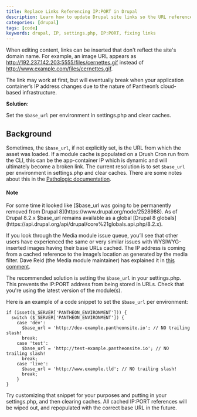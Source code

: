 ```yaml
---
title: Replace Links Referencing IP:PORT in Drupal
description: Learn how to update Drupal site links so the URL references the correct file path and domain name.
categories: [drupal]
tags: [code]
keywords: drupal, IP, settings.php, IP:PORT, fixing links
---
```

When editing content, links can be inserted that don't reflect the site's domain name. For example, an image URL appears as http://192.237.142.203:5555/files/cernettes.gif instead of http://www.example.com/files/cernettes.gif.

The link may work at first, but will eventually break when your application container’s IP address changes due to the nature of Pantheon’s cloud-based infrastructure.

**Solution**:

Set the `$base_url` per environment in settings.php and clear caches.


## Background

Sometimes, the `$base_url`, if not explicitly set, is the URL from which the asset was loaded. If a module cache is populated on a Drush Cron run from the CLI, this can be the app-container IP which is dynamic and will ultimately become a broken link. The current resolution is to set `$base_url` per environment in settings.php and clear caches. There are some notes about this in the [Pathologic documentation](https://www.drupal.org/node/257026).

<div class="alert alert-info" role="alert">
<h4>Note</h4>
For some time it looked like [$base_url was going to be permanently removed from Drupal 8](https://www.drupal.org/node/2528988). As of Drupal 8.2.x $base_url remains available as a global [Drupal 8 globals](https://api.drupal.org/api/drupal/core%21globals.api.php/8.2.x).</div>

If you look through the Media module issue queue, you’ll see that other users have experienced the same or very similar issues with WYSIWYG-inserted images having their base URLs cached. The IP address is coming from a cached reference to the image’s location as generated by the media filter. Dave Reid (the Media module maintainer) has explained it in [this comment](https://drupal.org/node/1660936#comment-6270618).

The recommended solution is setting the `$base_url` in your settings.php. This prevents the IP:PORT address from being stored in URLs. Check that you're using the latest version of the module(s).

Here is an example of a code snippet to set the `$base_url` per environment:

````
if (isset($_SERVER['PANTHEON_ENVIRONMENT'])) {
  switch ($_SERVER['PANTHEON_ENVIRONMENT']) {
    case 'dev':
      $base_url = 'http://dev-example.pantheonsite.io'; // NO trailing slash!
      break;
    case 'test':
      $base_url = 'http://test-example.pantheonsite.io'; // NO trailing slash!
      break;
    case 'live':
      $base_url = 'http://www.example.tld'; // NO trailing slash!
      break;
    }
}
````
Try customizing that snippet for your purposes and putting in your settings.php, and then clearing caches. All cached IP:PORT references will be wiped out, and repopulated with the correct base URL in the future.
